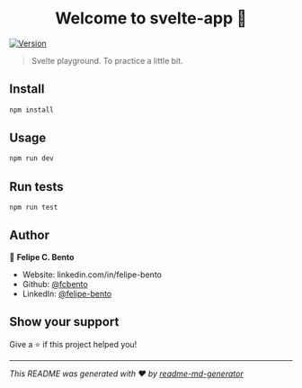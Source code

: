 <h1 align="center">Welcome to svelte-app 👋</h1>
<p>
  <a href="https://www.npmjs.com/package/svelte-app" target="_blank">
    <img alt="Version" src="https://img.shields.io/npm/v/svelte-app.svg">
  </a>
</p>

> Svelte playground. To practice a little bit.

## Install

```sh
npm install
```

## Usage

```sh
npm run dev
```

## Run tests

```sh
npm run test
```

## Author

👤 **Felipe C. Bento**

* Website: linkedin.com/in/felipe-bento
* Github: [@fcbento](https://github.com/fcbento)
* LinkedIn: [@felipe-bento](https://linkedin.com/in/felipe-bento)

## Show your support

Give a ⭐️ if this project helped you!

***
_This README was generated with ❤️ by [readme-md-generator](https://github.com/kefranabg/readme-md-generator)_